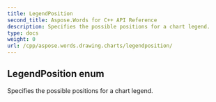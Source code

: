 ```yaml
---
title: LegendPosition
second_title: Aspose.Words for C++ API Reference
description: Specifies the possible positions for a chart legend. 
type: docs
weight: 0
url: /cpp/aspose.words.drawing.charts/legendposition/
---
```

## LegendPosition enum


Specifies the possible positions for a chart legend. 

